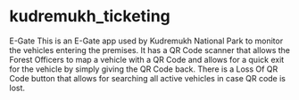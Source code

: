 # kudremukh_ticketing
<h>E-Gate</h>
This is an E-Gate app used by Kudremukh National Park to monitor the vehicles entering the premises. 
It has a QR Code scanner that allows the Forest Officers to map a vehicle with a QR Code and allows for a quick exit for the vehicle by simply giving the QR Code back.
There is a Loss Of QR Code button that allows for searching all active vehicles in case QR code is lost.

